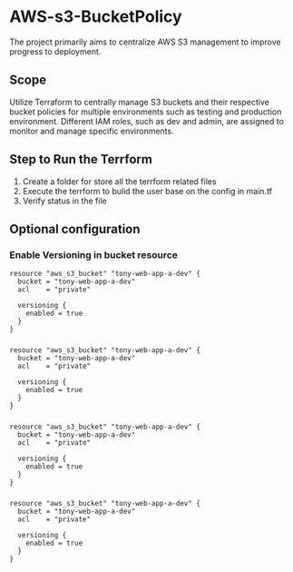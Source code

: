 # AWS-s3-BucketPolicy
The project primarily aims to centralize AWS S3 management to improve progress to deployment.

## Scope
Utilize Terraform to centrally manage S3 buckets and their respective bucket policies for multiple environments such as testing and production environment. Different IAM roles, such as dev and admin, are assigned to monitor and manage specific environments.

## Step to Run the Terrform
1. Create a folder for store all the terrform related files
2. Execute the terrform to bulid the user base on the config in main.tf
3. Verify status in the file

## Optional configuration

### Enable Versioning in bucket resource
```hcl
resource "aws_s3_bucket" "tony-web-app-a-dev" {
  bucket = "tony-web-app-a-dev"
  acl    = "private"

  versioning {
    enabled = true
  }
}
```
### 
```hcl
resource "aws_s3_bucket" "tony-web-app-a-dev" {
  bucket = "tony-web-app-a-dev"
  acl    = "private"

  versioning {
    enabled = true
  }
}
```
###
```hcl
resource "aws_s3_bucket" "tony-web-app-a-dev" {
  bucket = "tony-web-app-a-dev"
  acl    = "private"

  versioning {
    enabled = true
  }
}
```
###
```hcl
resource "aws_s3_bucket" "tony-web-app-a-dev" {
  bucket = "tony-web-app-a-dev"
  acl    = "private"

  versioning {
    enabled = true
  }
}
```
 